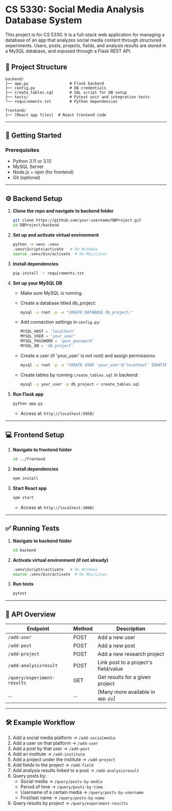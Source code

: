 # CS 5330: Social Media Analysis Database System

This project is for CS 5330. It is a full-stack web application for managing a database of an app that analyzes social media content through structured experiments. Users, posts, projects, fields, and analysis results are stored in a MySQL database, and exposed through a Flask REST API.

## 📁 Project Structure

```
backend/
├── app.py                  # Flask backend
├── config.py               # DB credentials
├── create_tables.sql       # SQL script for DB setup
├── tests/                  # Pytest unit and integration tests
└── requirements.txt        # Python dependencies

frontend/
├── [React app files]  # React frontend code
```

---

## 🚀 Getting Started

### Prerequisites

- Python 3.11 or 3.12
- MySQL Server
- Node.js + npm (for frontend)
- Git (optional)

---

## ⚙️ Backend Setup

1. **Clone the repo and navigate to backend folder**
   ```bash
   git clone https://github.com/your-username/DBProject.git
   cd DBProject/backend
   ```

2. **Set up and activate virtual environment**
   ```bash
   python -m venv .venv
   .venv\Scripts\activate   # On Windows
   source .venv/bin/activate  # On Mac/Linux
   ```

3. **Install dependencies**
   ```bash
   pip install -r requirements.txt
   ```

4. **Set up your MySQL DB**
   - Make sure MySQL is running.
   - Create a database titled db_project:

      ```bash
      mysql -u root -p -e "CREATE DATABASE db_project;"
      ```
   - Add connection settings in `config.py`:

     ```python
     MYSQL_HOST = 'localhost'
     MYSQL_USER = 'your_user'
     MYSQL_PASSWORD = 'your_password'
     MYSQL_DB = 'db_project'
     ```
   - Create a user (if 'your_user' is not root) and assign permissions:

      ```bash
      mysql -u root -p -e "CREATE USER 'your_user'@'localhost' IDENTIFIED BY 'your_password'; GRANT ALL PRIVILEGES ON db_project.* TO 'your_user'@'localhost'; FLUSH PRIVILEGES;"
      ```
   - Create tables by running `create_tables.sql` in backend:
   
      ```bash
      mysql -u your_user -p db_project < create_tables.sql
      ```

5. **Run Flask app**
   ```bash
   python app.py
   ```

   - Access at: `http://localhost:5050/`

---

## 💻 Frontend Setup

1. **Navigate to frontend folder**
   ```bash
   cd ../frontend
   ```

2. **Install dependencies**
   ```bash
   npm install
   ```

3. **Start React app**
   ```bash
   npm start
   ```

   - Access at: `http://localhost:3000/`

---

## ✅ Running Tests

1. **Navigate to backend folder**
   ```bash
   cd backend
   ```

2. **Activate virtual environment (if not already)**
   ```bash
   .venv\Scripts\activate   # On Windows
   source .venv/bin/activate  # On Mac/Linux
   ```

3. **Run tests**
   ```bash
   pytest
   ```

---

## 🔗 API Overview

| Endpoint                      | Method | Description                               |
|------------------------------|--------|-------------------------------------------|
| `/add-user`                  | POST   | Add a new user                            |
| `/add-post`                  | POST   | Add a new post                            |
| `/add-project`               | POST   | Add a new research project                |
| `/add-analysisresult`        | POST   | Link post to a project's field/value      |
| `/query/experiment-results`  | GET    | Get results for a given project           |
| ...                          | ...    | [Many more available in `app.py`]         |

---

## 🛠 Example Workflow

1. Add a social media platform → `/add-socialmedia`
2. Add a user on that platform → `/add-user`
3. Add a post by that user → `/add-post`
4. Add an institute → `/add-institute`
5. Add a project under the institute → `/add-project`
6. Add fields to the project → `/add-field`
7. Add analysis results linked to a post → `/add-analysisresult`
8. Query posts by:
   - Social media → `/query/posts-by-media`
   - Period of time → `/query/posts-by-time`
   - Username of a certain media → `/query/posts-by-username`
   - First/last name → `/query/posts-by-name`
8. Query results by project → `/query/experiment-results`
